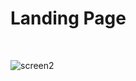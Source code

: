<h1>Landing Page</h1>
<br />

![screen2](https://i.ibb.co/Jx5BDwr/Fire-Shot-Capture-001-Vite-React-localhost.png)

